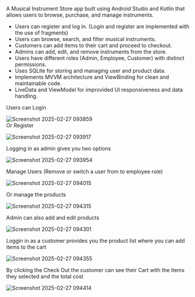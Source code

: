 A Musical Instrument Store app built using Android Studio and Kotlin that allows users to browse, purchase, and manage instruments.

- Users can register and log in. (Login and register are implemented with the use of fragments)
- Users can browse, search, and filter musical instruments.
- Customers can add items to their cart and proceed to checkout.
- Admins can add, edit, and remove instruments from the store.
- Users have different roles (Admin, Employee, Customer) with distinct permissions.
- Uses SQLite for storing and managing user and product data.
- Implements MVVM architecture and ViewBinding for clean and maintainable code.
- LiveData and ViewModel for improvided UI responsiveness and data handling.

Users can Login

![Screenshot 2025-02-27 093859](https://github.com/user-attachments/assets/e5089908-bc1e-4fd1-b587-5d52fa48be56)  
Or Register

![Screenshot 2025-02-27 093917](https://github.com/user-attachments/assets/909d770e-cb18-4fdc-9b13-11207a538777)

Logging in as admin gives you two options 

![Screenshot 2025-02-27 093954](https://github.com/user-attachments/assets/6c0aa354-c055-4353-a4da-c15f2903334c)

Manage Users (Remove or switch a user from to employee role)

![Screenshot 2025-02-27 094015](https://github.com/user-attachments/assets/b4b7a055-d1bb-46b8-912f-8334e311d01d)

Or manage the products

![Screenshot 2025-02-27 094315](https://github.com/user-attachments/assets/79f73193-c5bb-4007-b8e2-c0b75b308bd2)

Admin can also add and edit products

![Screenshot 2025-02-27 094301](https://github.com/user-attachments/assets/ffd5585f-4e21-4370-8824-449c4f89f8c7)

Loggin in as a customer provides you the product list where you can add items to the cart 

![Screenshot 2025-02-27 094355](https://github.com/user-attachments/assets/1d97f3f6-e1b5-487f-81e5-ae7f779b1ec7)

By clicking the Check Out the customer can see their Cart with the items they selected and the total cost 

![Screenshot 2025-02-27 094414](https://github.com/user-attachments/assets/701e56f7-1bcc-447c-be35-74ccdc53ac42)


